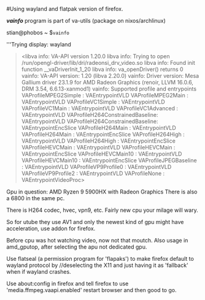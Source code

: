 #Using wayland and flatpak version of firefox.

***vainfo*** program is part of va-utils (package on nixos/archlinux)

stian@phobos ~ $`vainfo`

'''Trying display: wayland
><libva info: VA-API version 1.20.0
libva info: Trying to open /run/opengl-driver/lib/dri/radeonsi_drv_video.so
libva info: Found init function __vaDriverInit_1_20
libva info: va_openDriver() returns 0
vainfo: VA-API version: 1.20 (libva 2.20.0)
vainfo: Driver version: Mesa Gallium driver 23.1.9 for AMD Radeon Graphics (renoir, LLVM 16.0.6, DRM 3.54, 6.6.13-xanmod1)
vainfo: Supported profile and entrypoints
      VAProfileMPEG2Simple            : VAEntrypointVLD
      VAProfileMPEG2Main              : VAEntrypointVLD
      VAProfileVC1Simple              : VAEntrypointVLD
      VAProfileVC1Main                : VAEntrypointVLD
      VAProfileVC1Advanced            : VAEntrypointVLD
      VAProfileH264ConstrainedBaseline: VAEntrypointVLD
      VAProfileH264ConstrainedBaseline: VAEntrypointEncSlice
      VAProfileH264Main               : VAEntrypointVLD
      VAProfileH264Main               : VAEntrypointEncSlice
      VAProfileH264High               : VAEntrypointVLD
      VAProfileH264High               : VAEntrypointEncSlice
      VAProfileHEVCMain               : VAEntrypointVLD
      VAProfileHEVCMain               : VAEntrypointEncSlice
      VAProfileHEVCMain10             : VAEntrypointVLD
      VAProfileHEVCMain10             : VAEntrypointEncSlice
      VAProfileJPEGBaseline           : VAEntrypointVLD
      VAProfileVP9Profile0            : VAEntrypointVLD
      VAProfileVP9Profile2            : VAEntrypointVLD
      VAProfileNone                   : VAEntrypointVideoProc>

Gpu in question: AMD Ryzen 9 5900HX with Radeon Graphics
There is also a 6800 in the same pc.

There is H264 codec, hvec, vpn9, etc. Fairly new cpu your milage will wary.

So for utube they use AV1 and only the newest kind of gpu might have acceleration, use addon for firefox.

Before cpu was hot watching video, now not that moutch. Also usage in amd_gputop, after selecting the apu not dedicated gpu.

Use flatseal (a permission program for 'flapaks') to make firefox default to wayland protocol by //deselecting the X11 and just having it as 'fallback' when if wayland crashes.

Use about:config in firefox and tell firefox to use 'media.ffmpeg.vaapi.enabled'
restart browser and then good to go.
